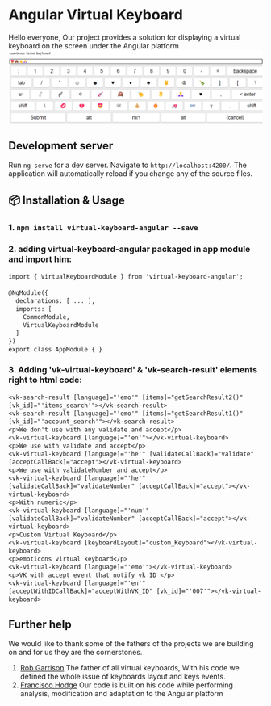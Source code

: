 # Angular Virtual Keyboard
Hello everyone,
Our project provides a solution for displaying a virtual keyboard on the screen under the Angular platform
![alt text](288179512-e7205426-46a5-47ff-b571-670e6b6a63d6.png)
## Development server

Run `ng serve` for a dev server. Navigate to `http://localhost:4200/`. The application will automatically reload if you change any of the source files.

## 📦 Installation & Usage

### 1. `npm install virtual-keyboard-angular --save`

### 2.  adding  virtual-keyboard-angular packaged in app module and import him:
```
import { VirtualKeyboardModule } from 'virtual-keyboard-angular';

@NgModule({
  declarations: [ ... ],
  imports: [
    CommonModule,
    VirtualKeyboardModule
  ]
})
export class AppModule { }
```

### 3. Adding 'vk-virtual-keyboard' & 'vk-search-result' elements right to html code:  
```
<vk-search-result [language]="'emo'" [items]="getSearchResult2()" [vk_id]="'items_search'"></vk-search-result>
<vk-search-result [language]="'emo'" [items]="getSearchResult1()" [vk_id]="'account_search'"></vk-search-result>
<p>We don't use with any validate and accept</p>
<vk-virtual-keyboard [language]="'en'"></vk-virtual-keyboard>
<p>We use with validate and accept</p>
<vk-virtual-keyboard [language]="'he'" [validateCallBack]="validate" [acceptCallBack]="accept"></vk-virtual-keyboard>
<p>We use with validateNumber and accept</p>
<vk-virtual-keyboard [language]="'he'" [validateCallBack]="validateNumber" [acceptCallBack]="accept"></vk-virtual-keyboard>
<p>With numeric</p>
<vk-virtual-keyboard [language]="'num'" [validateCallBack]="validateNumber" [acceptCallBack]="accept"></vk-virtual-keyboard>
<p>Custom Virtual Keyboard</p>
<vk-virtual-keyboard [keyboardLayout]="custom_Keyboard"></vk-virtual-keyboard>
<p>emoticons virtual keyboard</p>
<vk-virtual-keyboard [language]="'emo'"></vk-virtual-keyboard>
<p>VK with accept event that notify vk ID </p>
<vk-virtual-keyboard [language]="'en'" [acceptWithIDCallBack]="acceptWithVK_ID" [vk_id]="'007'"></vk-virtual-keyboard>

```

## Further help

We would like to thank some of the fathers of the projects we are building on and for us they are the cornerstones.

1. [Rob Garrison](https://github.com/Mottie/Keyboard) The father of all virtual keyboards, With his code we     defined  the whole issue of keyboards layout and keys events. 
2. [Francisco Hodge](https://github.com/simple-keyboard/angular-simple-keyboard) Our code is built on his code while performing analysis, modification and adaptation to the Angular platform  
